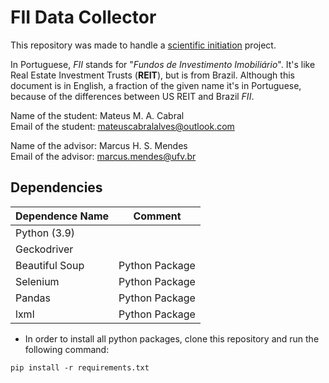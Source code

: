# FII Data Collector

This repository was made to handle a [scientific initiation](https://pt.wikipedia.org/wiki/Inicia%C3%A7%C3%A3o_cient%C3%ADfica_j%C3%BAnior) project.

In Portuguese, *FII* stands for "*Fundos de Investimento Imobiliário*". It's like Real Estate Investment Trusts (**REIT**), but is from Brazil. Although this document is in English, a fraction of the given name it's in Portuguese, because of the differences between US REIT and Brazil *FII*.

Name of the student: Mateus M. A. Cabral  
Email of the student: mateuscabralalves@outlook.com

Name of the advisor: Marcus H. S. Mendes  
Email of the advisor: marcus.mendes@ufv.br

## Dependencies

| **Dependence Name** | **Comment**    |
|---------------------|----------------|
| Python (3.9)        |                |
| Geckodriver         |                |
| Beautiful Soup      | Python Package |
| Selenium            | Python Package |
| Pandas              | Python Package |
| lxml                | Python Package |

- In order to install all python packages, clone this repository and run the following command:

```
pip install -r requirements.txt
```
